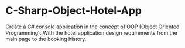 # C-Sharp-Object-Hotel-App
Create a C# console application in the concept of OOP (Object Oriented Programming). With the hotel application design requirements from the main page to the booking history.
